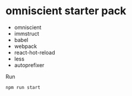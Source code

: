 # omniscient starter pack

- omniscient
- immstruct
- babel
- webpack
- react-hot-reload
- less
- autoprefixer

Run

`npm run start`
